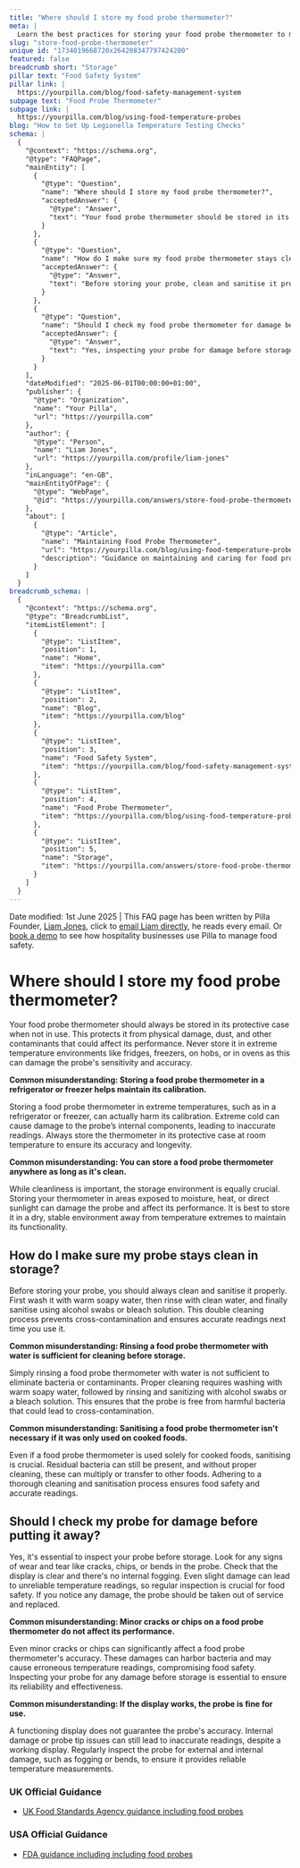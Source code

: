 ```yaml
---
title: "Where should I store my food probe thermometer?"
meta: |
  Learn the best practices for storing your food probe thermometer to maintain accuracy and prevent damage or contamination. Proper cleaning and regular checks are key.
slug: "store-food-probe-thermometer"
unique id: "1734019668720x264208347797424200"
featured: false
breadcrumb short: "Storage"
pillar text: "Food Safety System"
pillar link: |
  https://yourpilla.com/blog/food-safety-management-system
subpage text: "Food Probe Thermometer"
subpage link: |
  https://yourpilla.com/blog/using-food-temperature-probes
blog: "How to Set Up Legionella Temperature Testing Checks"
schema: |
  {
    "@context": "https://schema.org",
    "@type": "FAQPage",
    "mainEntity": [
      {
        "@type": "Question",
        "name": "Where should I store my food probe thermometer?",
        "acceptedAnswer": {
          "@type": "Answer",
          "text": "Your food probe thermometer should be stored in its protective case when not in use to protect it from physical damage, dust, and contaminants. Do not store it in environments with extreme temperatures such as fridges, freezers, on hobs, or in ovens, as this can damage the probe's sensitivity and accuracy. Instead, keep it at room temperature in a dry, stable environment."
        }
      },
      {
        "@type": "Question",
        "name": "How do I make sure my food probe thermometer stays clean in storage?",
        "acceptedAnswer": {
          "@type": "Answer",
          "text": "Before storing your probe, clean and sanitise it properly. Wash it with warm soapy water, followed by rinsing with clean water, and sanitise using alcohol swabs or a bleach solution. This cleaning and sanitisation process prevents cross-contamination and ensures the probe provides accurate readings next time it is used."
        }
      },
      {
        "@type": "Question",
        "name": "Should I check my food probe thermometer for damage before putting it away?",
        "acceptedAnswer": {
          "@type": "Answer",
          "text": "Yes, inspecting your probe for damage before storage is essential. Check for signs of wear and tear such as cracks, chips, or bends in the probe. Ensure the display is clear and there is no internal fogging. Any noticed damage necessitates taking the probe out of service and replacing it to ensure reliable temperature readings and food safety."
        }
      }
    ],
    "dateModified": "2025-06-01T00:00:00+01:00",
    "publisher": {
      "@type": "Organization",
      "name": "Your Pilla",
      "url": "https://yourpilla.com"
    },
    "author": {
      "@type": "Person",
      "name": "Liam Jones",
      "url": "https://yourpilla.com/profile/liam-jones"
    },
    "inLanguage": "en-GB",
    "mainEntityOfPage": {
      "@type": "WebPage",
      "@id": "https://yourpilla.com/answers/store-food-probe-thermometer"
    },
    "about": [
      {
        "@type": "Article",
        "name": "Maintaining Food Probe Thermometer",
        "url": "https://yourpilla.com/blog/using-food-temperature-probes",
        "description": "Guidance on maintaining and caring for food probe thermometers to ensure accuracy and food safety."
      }
    ]
  }
breadcrumb_schema: |
  {
    "@context": "https://schema.org",
    "@type": "BreadcrumbList",
    "itemListElement": [
      {
        "@type": "ListItem",
        "position": 1,
        "name": "Home",
        "item": "https://yourpilla.com"
      },
      {
        "@type": "ListItem",
        "position": 2,
        "name": "Blog",
        "item": "https://yourpilla.com/blog"
      },
      {
        "@type": "ListItem",
        "position": 3,
        "name": "Food Safety System",
        "item": "https://yourpilla.com/blog/food-safety-management-system"
      },
      {
        "@type": "ListItem",
        "position": 4,
        "name": "Food Probe Thermometer",
        "item": "https://yourpilla.com/blog/using-food-temperature-probes"
      },
      {
        "@type": "ListItem",
        "position": 5,
        "name": "Storage",
        "item": "https://yourpilla.com/answers/store-food-probe-thermometer"
      }
    ]
  }
---
```


Date modified: 1st June 2025 | This FAQ page has been written by Pilla Founder, [Liam Jones](https://yourpilla.com/profile/liam-jones), click to [email Liam directly](https://mailto:liam@yourpilla.com/), he reads every email. Or [book a demo](https://calendly.com/pilla/demo) to see how hospitality businesses use Pilla to manage food safety.

# Where should I store my food probe thermometer?

Your food probe thermometer should always be stored in its protective case when not in use. This protects it from physical damage, dust, and other contaminants that could affect its performance. Never store it in extreme temperature environments like fridges, freezers, on hobs, or in ovens as this can damage the probe's sensitivity and accuracy.

**Common misunderstanding: Storing a food probe thermometer in a refrigerator or freezer helps maintain its calibration.**

Storing a food probe thermometer in extreme temperatures, such as in a refrigerator or freezer, can actually harm its calibration. Extreme cold can cause damage to the probe’s internal components, leading to inaccurate readings. Always store the thermometer in its protective case at room temperature to ensure its accuracy and longevity.

**Common misunderstanding: You can store a food probe thermometer anywhere as long as it's clean.**

While cleanliness is important, the storage environment is equally crucial. Storing your thermometer in areas exposed to moisture, heat, or direct sunlight can damage the probe and affect its performance. It is best to store it in a dry, stable environment away from temperature extremes to maintain its functionality.

## How do I make sure my probe stays clean in storage?

Before storing your probe, you should always clean and sanitise it properly. First wash it with warm soapy water, then rinse with clean water, and finally sanitise using alcohol swabs or bleach solution. This double cleaning process prevents cross-contamination and ensures accurate readings next time you use it.

**Common misunderstanding: Rinsing a food probe thermometer with water is sufficient for cleaning before storage.**

Simply rinsing a food probe thermometer with water is not sufficient to eliminate bacteria or contaminants. Proper cleaning requires washing with warm soapy water, followed by rinsing and sanitizing with alcohol swabs or a bleach solution. This ensures that the probe is free from harmful bacteria that could lead to cross-contamination.

**Common misunderstanding: Sanitising a food probe thermometer isn't necessary if it was only used on cooked foods.**

Even if a food probe thermometer is used solely for cooked foods, sanitising is crucial. Residual bacteria can still be present, and without proper cleaning, these can multiply or transfer to other foods. Adhering to a thorough cleaning and sanitisation process ensures food safety and accurate readings.

## Should I check my probe for damage before putting it away?

Yes, it's essential to inspect your probe before storage. Look for any signs of wear and tear like cracks, chips, or bends in the probe. Check that the display is clear and there's no internal fogging. Even slight damage can lead to unreliable temperature readings, so regular inspection is crucial for food safety. If you notice any damage, the probe should be taken out of service and replaced.

**Common misunderstanding: Minor cracks or chips on a food probe thermometer do not affect its performance.**

Even minor cracks or chips can significantly affect a food probe thermometer's accuracy. These damages can harbor bacteria and may cause erroneous temperature readings, compromising food safety. Inspecting your probe for any damage before storage is essential to ensure its reliability and effectiveness.

**Common misunderstanding: If the display works, the probe is fine for use.**

A functioning display does not guarantee the probe's accuracy. Internal damage or probe tip issues can still lead to inaccurate readings, despite a working display. Regularly inspect the probe for external and internal damage, such as fogging or bends, to ensure it provides reliable temperature measurements.

### UK Official Guidance

-   [UK Food Standards Agency guidance including food probes](https://www.food.gov.uk/safety-hygiene/cooking-your-food)

### USA Official Guidance

-   [FDA guidance including including food probes](https://www.fda.gov/food/buy-store-serve-safe-food/refrigerator-thermometers-cold-facts-about-food-safety?utm_source=chatgpt.com)